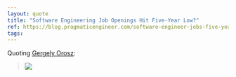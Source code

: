```yaml
---
layout: quote
title: "Software Engineering Job Openings Hit Five-Year Low?"
ref: https://blog.pragmaticengineer.com/software-engineer-jobs-five-year-low/?utm_source=tldrnewsletter
tags:
---
```


Quoting [Gergely Orosz](https://blog.pragmaticengineer.com/software-engineer-jobs-five-year-low/?utm_source=tldrnewsletter):

> ![](https://blog.pragmaticengineer.com/content/images/2025/02/image-5.png)

